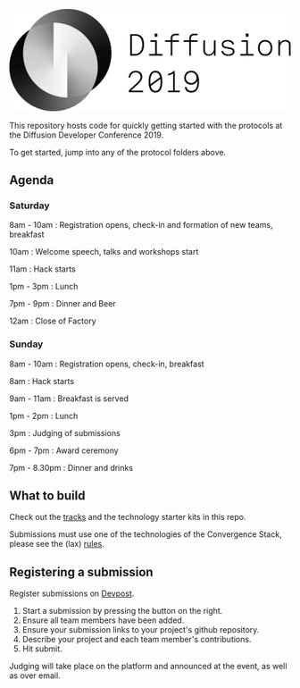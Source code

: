 ![Diffusion](/Images/diffusion.png)

This repository hosts code for quickly getting started with the protocols at the Diffusion Developer Conference 2019.

To get started, jump into any of the protocol folders above.

## Agenda

### Saturday

8am - 10am : Registration opens, check-in and formation of new teams, breakfast

10am : Welcome speech, talks and workshops start

11am : Hack starts

1pm - 3pm : Lunch

7pm - 9pm : Dinner and Beer

12am : Close of Factory

### Sunday

8am - 10am : Registration opens, check-in, breakfast

8am : Hack starts

9am - 11am : Breakfast is served

1pm - 2pm : Lunch

3pm : Judging of submissions

6pm - 7pm : Award ceremony

7pm - 8.30pm : Dinner and drinks

## What to build

Check out the [tracks](https://github.com/DiffusionCon/Launchpad/blob/master/TRACKS.md) and the technology starter kits in this repo.

Submissions must use one of the technologies of the Convergence Stack, please see the (lax) [rules](https://diffusion2019.devpost.com/rules).

## Registering a submission

Register submissions on [Devpost](https://diffusion2019.devpost.com/).

1. Start a submission by pressing the button on the right.
2. Ensure all team members have been added.
3. Ensure your submission links to your project's github repository.
4. Describe your project and each team member's contributions.
5. Hit submit.

Judging will take place on the platform and announced at the event, as well as over email.

